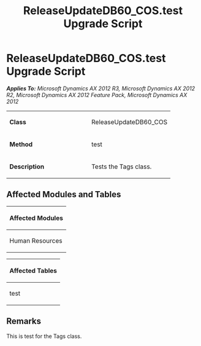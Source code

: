 ﻿---
title: ReleaseUpdateDB60_COS.test Upgrade Script
TOCTitle: ReleaseUpdateDB60_COS.test Upgrade Script
ms:assetid: 300b953d-cecf-a049-30d6-75e41743499d
ms:mtpsurl: https://msdn.microsoft.com/en-us/library/JJ736049(v=AX.60)
ms:contentKeyID: 49707465
ms.date: 05/18/2015
mtps_version: v=AX.60
---

# ReleaseUpdateDB60\_COS.test Upgrade Script 


_**Applies To:** Microsoft Dynamics AX 2012 R3, Microsoft Dynamics AX 2012 R2, Microsoft Dynamics AX 2012 Feature Pack, Microsoft Dynamics AX 2012_

<table>
<colgroup>
<col style="width: 50%" />
<col style="width: 50%" />
</colgroup>
<tbody>
<tr class="odd">
<td><p><strong>Class</strong></p></td>
<td><p>ReleaseUpdateDB60_COS</p></td>
</tr>
<tr class="even">
<td><p><strong>Method</strong></p></td>
<td><p>test</p></td>
</tr>
<tr class="odd">
<td><p><strong>Description</strong></p></td>
<td><p>Tests the Tags class.</p></td>
</tr>
</tbody>
</table>


## Affected Modules and Tables

<table>
<colgroup>
<col style="width: 100%" />
</colgroup>
<thead>
<tr class="header">
<th><p>Affected Modules</p></th>
</tr>
</thead>
<tbody>
<tr class="odd">
<td><p>Human Resources</p></td>
</tr>
</tbody>
</table>


<table>
<colgroup>
<col style="width: 100%" />
</colgroup>
<thead>
<tr class="header">
<th><p>Affected Tables</p></th>
</tr>
</thead>
<tbody>
<tr class="odd">
<td><p>test</p></td>
</tr>
</tbody>
</table>


## Remarks

This is test for the Tags class.

  


